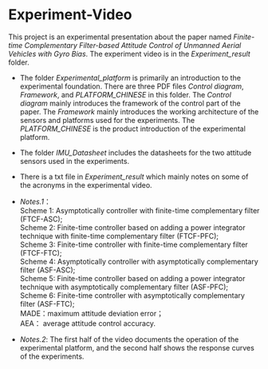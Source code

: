 # Experiment-Video
This project is an experimental presentation about the paper named *Finite-time Complementary Filter-based Attitude Control of Unmanned Aerial Vehicles with Gyro Bias*. The experiment video is in the *Experiment_result* folder. 

*  The folder *Experimental_platform* is primarily an introduction to the experimental foundation. There are three PDF files *Control diagram*, *Framework*, and *PLATFORM_CHINESE* in this folder. The *Control diagram*  mainly introduces the framework of the control part of the paper. The *Framework* mainly introduces the working architecture of the sensors and platforms used for the experiments. The *PLATFORM_CHINESE* is the product introduction of the experimental platform.

*  The folder *IMU_Datasheet* includes the datasheets for the two attitude sensors used in the experiments.

*  There is a txt file in *Experiment_result* which mainly notes on some of the acronyms in the experimental video.

*  _Notes.1_：    
   Scheme 1:  Asymptotically controller with finite-time complementary filter (FTCF-ASC);   
   Scheme 2:  Finite-time controller based on adding a power integrator technique with finite-time complementary filter (FTCF-PFC);    
   Scheme 3:  Finite-time controller with finite-time complementary filter (FTCF-FTC);  
   Scheme 4:  Asymptotically controller  with asymptotically complementary filter (ASF-ASC);  
   Scheme 5:  Finite-time controller based on adding a power integrator technique with asymptotically complementary filter (ASF-PFC);  
   Scheme 6:  Finite-time controller  with asymptotically complementary filter (ASF-FTC);  
   MADE：maximum attitude deviation error；  
   AEA： average attitude control accuracy.

*    _Notes.2_:
  The first half of the video documents the operation of the experimental platform, and the second half shows the response curves of the experiments.
  
